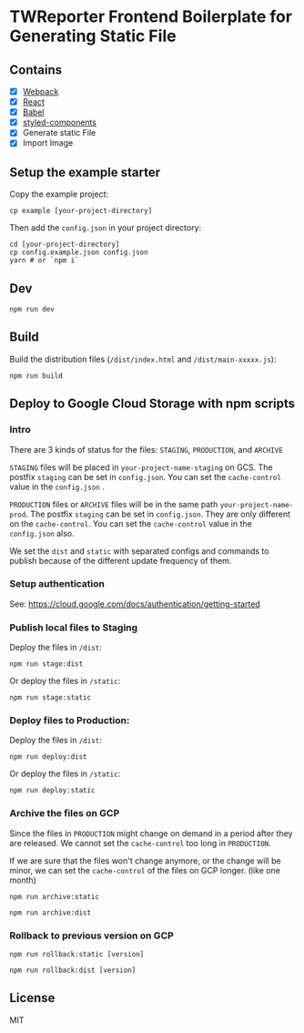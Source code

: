 
# TWReporter Frontend Boilerplate for Generating Static File

## Contains

- [x] [Webpack](https://webpack.github.io)
- [x] [React](https://facebook.github.io/react/)
- [x] [Babel](https://babeljs.io/)
- [x] [styled-components](https://github.com/styled-components/styled-components.git)
- [x] Generate static File
- [x] Import Image

## Setup the example starter

Copy the example project:

```
cp example [your-project-directory]
```

Then add the `config.json` in your project directory:

```
cd [your-project-directory]
cp config.example.json config.json
yarn # or `npm i`
```

## Dev

```
npm run dev
```

## Build

Build the distribution files (`/dist/index.html` and `/dist/main-xxxxx.js`):

```
npm run build
```

## Deploy to Google Cloud Storage with npm scripts

### Intro

There are 3 kinds of status for the files: `STAGING`, `PRODUCTION`, and `ARCHIVE`

`STAGING` files will be placed in `your-project-name-staging` on GCS. The postfix `staging` can be set in `config.json`. You can set the `cache-control` value in the `config.json` .

`PRODUCTION` files or `ARCHIVE` files will be in the same path `your-project-name-prod`. The postfix `staging` can be set in `config.json`. They are only different on the `cache-control`. You can set the `cache-control` value in the `config.json` also.


We set the `dist` and `static` with separated configs and commands to publish because of the different update frequency of them.

### Setup authentication

See: https://cloud.google.com/docs/authentication/getting-started

### Publish local files to Staging

Deploy the files in `/dist`:

```
npm run stage:dist
```

Or deploy the files in `/static`:

```
npm run stage:static
```

### Deploy files to Production:

Deploy the files in `/dist`:

```
npm run deploy:dist
```

Or deploy the files in `/static`:

```
npm run deploy:static
```

### Archive the files on GCP

Since the files in `PRODUCTION` might change on demand in a period after they are released. We cannot set the `cache-control` too long in `PRODUCTION`.

If we are sure that the files won't change anymore, or the change will be minor, we can set the `cache-control` of the files on GCP longer. (like one month)

```
npm run archive:static
```

```
npm run archive:dist
```

### Rollback to previous version on GCP

```
npm run rollback:static [version]
```

```
npm run rollback:dist [version]
```

## License

MIT
